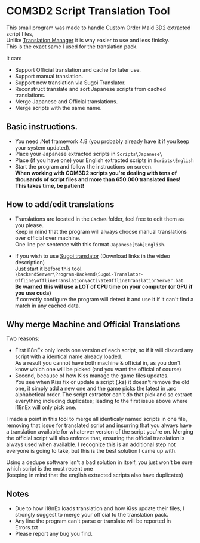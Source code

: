 # COM3D2 Script Translation Tool
This small program was made to handle Custom Order Maid 3D2 extracted script files,  
Unlike [Translation Manager](https://github.com/Pain-Brioche/COM3D2.TranslationManager) it is way easier to use and less finicky.  
This is the exact same I used for the translation pack.

It can:
- Support Official translation and cache for later use.
- Support manual translation.
- Support new translation via Sugoi Translator.
- Reconstruct translate and sort Japanese scripts from cached translations.
- Merge Japanese and Official translations.
- Merge scripts with the same name.


## Basic instructions.

- You need .Net framework 4.8 (you probably already have it if you keep your system updated).  
- Place your Japanese extracted scripts in ``Scripts\Japanese\``
- Place (if you have one) your English extracted scripts in ``Scripts\English``
- Start the program and follow the instructions on screen.  
**When working with COM3D2 scripts you're dealing with tens of thousands of script files and more than 650.000 translated lines!  
This takes time, be patient!**

## How to add/edit translations

- Translations are located in the ``Caches`` folder, feel free to edit them as you please.  
Keep in mind that the program will always choose manual translations over official over machine.  
One line per sentence with this format ``Japanese[tab]English``.

- If you wish to use [Sugoi translator](https://www.youtube.com/watch?v=r8xFzVbmo7k) (Download links in the video description)  
Just start it before this tool.  
``\backendServer\Program-Backend\Sugoi-Translator-Offline\offlineTranslation\activateOfflineTranslationServer.bat``.  
**Be warned this will use a LOT of CPU time on your computer (or GPU if you use cuda)**  
If correctly configure the program will detect it and use it if it can't find a match in any cached data.

## Why merge Machine and Official Translations

Two reasons:
- First i18nEx only loads one version of each script, so if it will discard any script with a identical name already loaded.  
As a result you cannot have both machine & official in, as you don't know which one will be picked (and you want the official of course)
- Second, because of how Kiss manage the game files updates.  
You see when Kiss fix or update a script (.ks) it doesn't remove the old one, it simply add a new one and the game picks the latest in .arc alphabetical order.
The script extractor can't do that pick and so extract everything including duplicates; leading to the first issue above where i18nEx will only pick one.

I made a point in this tool to merge all identicaly named scripts in one file, removing that issue for translated script and insurring that you always have a translation available for whaterver version of the script you're on.
Merging the official script will also enforce that, ensuring the official translation is always used when available.
I recognize this is an additional step not everyone is going to take, but this is the best solution I came up with.

Using a dedupe software isn't a bad solution in itself, you just won't be sure which script is the most recent one  
(keeping in mind that the english extracted scripts also have duplicates)

## Notes
- Due to how i18nEx loads translation and how Kiss update their files, I strongly suggest to merge your official to the translation pack.
- Any line the program can't parse or translate will be reported in Errors.txt
- Please report any bug you find.
